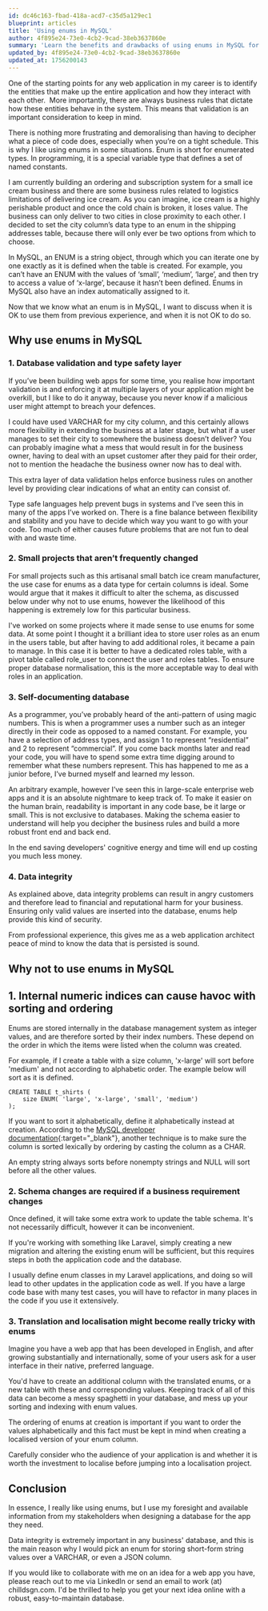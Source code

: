 ```yaml
---
id: dc46c163-fbad-418a-acd7-c35d5a129ec1
blueprint: articles
title: 'Using enums in MySQL'
author: 4f895e24-73e0-4cb2-9cad-38eb3637860e
summary: 'Learn the benefits and drawbacks of using enums in MySQL for effective database management in web applications.'
updated_by: 4f895e24-73e0-4cb2-9cad-38eb3637860e
updated_at: 1756200143
---
```

One of the starting points for any web application in my career is to identify the entities that make up the entire application and how they interact with each other.  More importantly, there are always business rules that dictate how these entities behave in the system. This means that validation is an important consideration to keep in mind.

There is nothing more frustrating and demoralising than having to decipher what a piece of code does, especially when you’re on a tight schedule. This is why I like using enums in some situations. Enum is short for enumerated types. In programming, it is a special variable type that defines a set of named constants.

I am currently building an ordering and subscription system for a small ice cream business and there are some business rules related to logistics limitations of delivering ice cream. As you can imagine, ice cream is a highly perishable product and once the cold chain is broken, it loses value. The business can only deliver to two cities in close proximity to each other. I decided to set the city column’s data type to an enum in the shipping addresses table, because there will only ever be two options from which to choose.

In MySQL, an ENUM is a string object, through which you can iterate one by one exactly as it is defined when the table is created. For example, you can’t have an ENUM with the values of ‘small’, ‘medium’, ‘large’, and then try to access a value of ‘x-large’, because it hasn’t been defined. Enums in MySQL also have an index automatically assigned to it.

Now that we know what an enum is in MySQL, I want to discuss when it is OK to use them from previous experience, and when it is not OK to do so. 

## Why use enums in MySQL

### 1. Database validation and type safety layer
If you’ve been building web apps for some time, you realise how important validation is and enforcing it at multiple layers of your application might be overkill, but I like to do it anyway, because you never know if a malicious user might attempt to breach your defences. 

I could have used VARCHAR for my city column, and this certainly allows more flexibility in extending the business at a later stage, but what if a user manages to set their city to somewhere the business doesn’t deliver? You can probably imagine what a mess that would result in for the business owner, having to deal with an upset customer after they paid for their order, not to mention the headache the business owner now has to deal with.

This extra layer of data validation helps enforce business rules on another level by providing clear indications of what an entity can consist of.

Type safe languages help prevent bugs in systems and I’ve seen this in many of the apps I’ve worked on. There is a fine balance between flexibility and stability and you have to decide which way you want to go with your code. Too much of either causes future problems that are not fun to deal with and waste time.

### 2. Small projects that aren’t frequently changed
For small projects such as this artisanal small batch ice cream manufacturer, the use case for enums as a data type for certain columns is ideal. Some would argue that it makes it difficult to alter the schema, as discussed below under why not to use enums, however the likelihood of this happening is extremely low for this particular business.

I've worked on some projects where it made sense to use enums for some data. At some point I thought it a brilliant idea to store user roles as an enum in the users table, but after having to add additional roles, it became a pain to manage. In this case it is better to have a dedicated roles table, with a pivot table called role_user to connect the user and roles tables. To ensure proper database normalisation, this is the more acceptable way to deal with roles in an application.

### 3. Self-documenting database
As a programmer, you’ve probably heard of the anti-pattern of using magic numbers. This is when a programmer uses a number such as an integer directly in their code as opposed to a named constant. For example, you have a selection of address types, and assign 1 to represent “residential” and 2 to represent “commercial”. If you come back months later and read your code, you will have to spend some extra time digging around to remember what these numbers represent. This has happened to me as a junior before, I’ve burned myself and learned my lesson.

An arbitrary example, however I’ve seen this in large-scale enterprise web apps and it is an absolute nightmare to keep track of. To make it easier on the human brain, readability is important in any code base, be it large or small. This is not exclusive to databases. Making the schema easier to understand will help you decipher the business rules and build a more robust front end and back end. 

In the end saving developers' cognitive energy and time will end up costing you much less money. 

### 4. Data integrity
As explained above, data integrity problems can result in angry customers and therefore lead to financial and reputational harm for your business. Ensuring only valid values are inserted into the database, enums help provide this kind of security. 

From professional experience, this gives me as a web application architect peace of mind to know the data that is persisted is sound. 

## Why not to use enums in MySQL

## 1. Internal numeric indices can cause havoc with sorting and ordering
Enums are stored internally in the database management system as integer values, and are therefore sorted by their index numbers. These depend on the order in which the items were listed when the column was created. 

For example, if I create a table with a size column, 'x-large' will sort before 'medium' and not according to alphabetic order. The example below will sort as it is defined.


```
CREATE TABLE t_shirts (
    size ENUM( 'large', 'x-large', 'small', 'medium')
);
```


If you want to sort it alphabetically, define it alphabetically instead at creation. According to the [MySQL developer documentation](https://dba.stackexchange.com/questions/6962/advantages-and-disadvantages-to-using-enum-vs-integer-types){:target="_blank"}, another technique is to make sure the column is sorted lexically by ordering by casting the column as a CHAR.

An empty string always sorts before nonempty strings and NULL will sort before all the other values. 

### 2. Schema changes are required if a business requirement changes
Once defined, it will take some extra work to update the table schema. It's not necessarily difficult, however it can be inconvenient.

If you're working with something like Laravel, simply creating a new migration and altering the existing enum will be sufficient, but this requires steps in both the application code and the database. 

I usually define enum classes in my Laravel applications, and doing so will lead to other updates in the application code as well. If you have a large code base with many test cases, you will have to refactor in many places in the code if you use it extensively.

### 3. Translation and localisation might become really tricky with enums
Imagine you have a web app that has been developed in English, and after growing substantially and internationally, some of your users ask for a user interface in their native, preferred language.

You'd have to create an additional column with the translated enums, or a new table with these and corresponding values. Keeping track of all of this data can become a messy spaghetti in your database, and mess up your sorting and indexing with enum values. 

The ordering of enums at creation is important if you want to order the values alphabetically and this fact must be kept in mind when creating a localised version of your enum column.

Carefully consider who the audience of your application is and whether it is worth the investment to localise before jumping into a localisation project.

## Conclusion
In essence, I really like using enums, but I use my foresight and available information from my stakeholders when designing a database for the app they need. 

Data integrity is extremely important in any business' database, and this is the main reason why I would pick an enum for storing short-form string values over a VARCHAR, or even a JSON column.

If you would like to collaborate with me on an idea for a web app you have, please reach out to me via LinkedIn or send an email to work (at) chilldsgn.com. I'd be thrilled to help you get your next idea online with a robust, easy-to-maintain database.